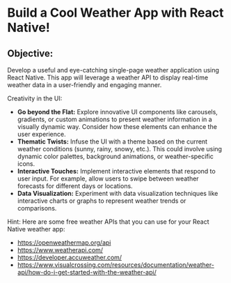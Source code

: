 # Build a Cool Weather App with React Native! ️

## Objective:

Develop a useful and eye-catching single-page weather application using React Native. This app will leverage a weather API to display real-time weather data in a user-friendly and engaging manner.

Creativity in the UI:

- **Go beyond the Flat:** Explore innovative UI components like carousels, gradients, or custom animations to present weather information in a visually dynamic way. Consider how these elements can enhance the user experience.
- **Thematic Twists:** Infuse the UI with a theme based on the current weather conditions (sunny, rainy, snowy, etc.). This could involve using dynamic color palettes, background animations, or weather-specific icons.
- **Interactive Touches:** Implement interactive elements that respond to user input. For example, allow users to swipe between weather forecasts for different days or locations.
- **Data Visualization:** Experiment with data visualization techniques like interactive charts or graphs to represent weather trends or comparisons.

Hint: Here are some free weather APIs that you can use for your React Native weather app:

- https://openweathermap.org/api
- https://www.weatherapi.com/
- https://developer.accuweather.com/
- https://www.visualcrossing.com/resources/documentation/weather-api/how-do-i-get-started-with-the-weather-api/

